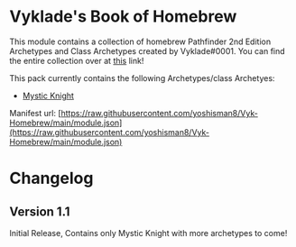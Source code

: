 # Vyklade's Book of Homebrew

This module contains a collection of homebrew Pathfinder 2nd Edition Archetypes and Class Archetypes created by Vyklade#0001. You can find the entire collection over at [this](https://scribe.pf2.tools/v/Lpmolb4Q) link!

This pack currently contains the following Archetypes/class Archetyes:

* [Mystic Knight](https://scribe.pf2.tools/v/69Mdysm6-mystic-knight)

Manifest url: [https://raw.githubusercontent.com/yoshisman8/Vyk-Homebrew/main/module.json](https://raw.githubusercontent.com/yoshisman8/Vyk-Homebrew/main/module.json)

# Changelog

## Version 1.1

Initial Release, Contains only Mystic Knight with more archetypes to come!


